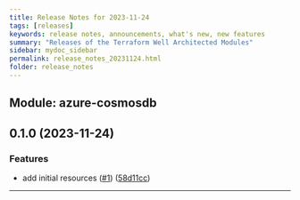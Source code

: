 ```yaml
---
title: Release Notes for 2023-11-24
tags: [releases]
keywords: release notes, announcements, what's new, new features
summary: "Releases of the Terraform Well Architected Modules"
sidebar: mydoc_sidebar
permalink: release_notes_20231124.html
folder: release_notes
---
```


## Module: azure-cosmosdb
## 0.1.0 (2023-11-24)


### Features

* add initial resources ([#1](https://github.com/CloudNationHQ/terraform-azure-cosmosdb/releases/tag/v0.1.0)) ([58d11cc](https://github.com/CloudNationHQ/terraform-azure-cosmosdb/commit/58d11ccd8721aecb5a3a4d03109ca32753165442))

---

